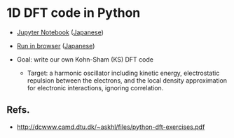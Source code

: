 # 1D DFT code in Python

- [Jupyter Notebook](./numpy_1ddft.ipynb) ([Japanese](./numpy_1ddft_jp.ipynb))
- [Run in browser](https://colab.research.google.com/github/tamuhey/python_1d_dft/blob/master/numpy_1ddft.ipynb) ([Japanese](https://colab.research.google.com/github/tamuhey/python_1d_dft/blob/master/numpy_1ddft_jp.ipynb))

- Goal: write our own Kohn-Sham (KS) DFT code
  - Target: a harmonic oscillator including kinetic energy, electrostatic repulsion between the electrons, and the local density approximation for electronic interactions, ignoring correlation.

## Refs.

- http://dcwww.camd.dtu.dk/~askhl/files/python-dft-exercises.pdf
